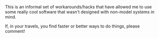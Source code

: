 This is an informal set of workarounds/hacks that have allowed me to use some really cool software that wasn't designed with non-model systems in mind.

If, in your travels, you find faster or better ways to do things, please comment!
